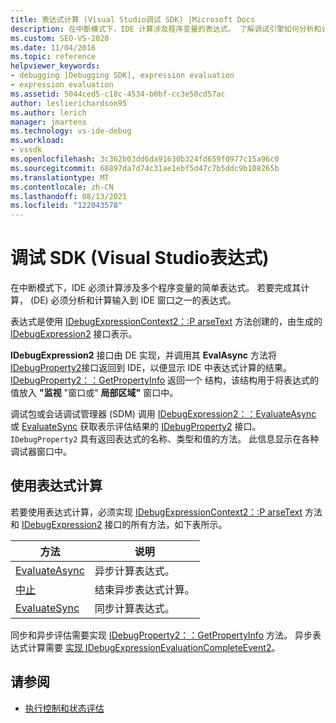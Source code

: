 ```yaml
---
title: 表达式计算 (Visual Studio调试 SDK) |Microsoft Docs
description: 在中断模式下，IDE 计算涉及程序变量的表达式。 了解调试引擎如何分析和计算表达式。
ms.custom: SEO-VS-2020
ms.date: 11/04/2016
ms.topic: reference
helpviewer_keywords:
- debugging [Debugging SDK], expression evaluation
- expression evaluation
ms.assetid: 5044ced5-c18c-4534-b0bf-cc3e50cd57ac
author: leslierichardson95
ms.author: lerich
manager: jmartens
ms.technology: vs-ide-debug
ms.workload:
- vssdk
ms.openlocfilehash: 3c362b03dd6da91630b324fd659f0977c15a96c0
ms.sourcegitcommit: 68897da7d74c31ae1ebf5d47c7b5ddc9b108265b
ms.translationtype: MT
ms.contentlocale: zh-CN
ms.lasthandoff: 08/13/2021
ms.locfileid: "122043578"
---
```

# <a name="expression-evaluation-visual-studio-debugging-sdk"></a>调试 SDK (Visual Studio表达式) 
在中断模式下，IDE 必须计算涉及多个程序变量的简单表达式。 若要完成其计算， (DE) 必须分析和计算输入到 IDE 窗口之一的表达式。

 表达式是使用 [IDebugExpressionContext2：:P arseText](../../extensibility/debugger/reference/idebugexpressioncontext2-parsetext.md) 方法创建的，由生成的 [IDebugExpression2](../../extensibility/debugger/reference/idebugexpression2.md) 接口表示。

 **IDebugExpression2** 接口由 DE 实现，并调用其 **EvalAsync** 方法将 [IDebugProperty2](../../extensibility/debugger/reference/idebugproperty2.md)接口返回到 IDE，以便显示 IDE 中表达式计算的结果。 [IDebugProperty2：：GetPropertyInfo](../../extensibility/debugger/reference/idebugproperty2-getpropertyinfo.md) 返回一个 结构，该结构用于将表达式的值放入 **"监视** "窗口或" **局部区域"** 窗口中。

 调试包或会话调试管理器 (SDM) 调用 [IDebugExpression2：：EvaluateAsync](../../extensibility/debugger/reference/idebugexpression2-evaluateasync.md) 或 [EvaluateSync](../../extensibility/debugger/reference/idebugexpression2-evaluatesync.md) 获取表示评估结果的 [IDebugProperty2](../../extensibility/debugger/reference/idebugproperty2.md) 接口。 `IDebugProperty2` 具有返回表达式的名称、类型和值的方法。 此信息显示在各种调试器窗口中。

## <a name="using-expression-evaluation"></a>使用表达式计算
 若要使用表达式计算，必须实现 [IDebugExpressionContext2：:P arseText](../../extensibility/debugger/reference/idebugexpressioncontext2-parsetext.md) 方法和 [IDebugExpression2](../../extensibility/debugger/reference/idebugexpression2.md) 接口的所有方法，如下表所示。

|方法|说明|
|------------|-----------------|
|[EvaluateAsync](../../extensibility/debugger/reference/idebugexpression2-evaluateasync.md)|异步计算表达式。|
|[中止](../../extensibility/debugger/reference/idebugexpression2-abort.md)|结束异步表达式计算。|
|[EvaluateSync](../../extensibility/debugger/reference/idebugexpression2-evaluatesync.md)|同步计算表达式。|

 同步和异步评估需要实现 [IDebugProperty2：：GetPropertyInfo](../../extensibility/debugger/reference/idebugproperty2-getpropertyinfo.md) 方法。 异步表达式计算需要 [实现 IDebugExpressionEvaluationCompleteEvent2](../../extensibility/debugger/reference/idebugexpressionevaluationcompleteevent2.md)。

## <a name="see-also"></a>请参阅
- [执行控制和状态评估](../../extensibility/debugger/execution-control-and-state-evaluation.md)
